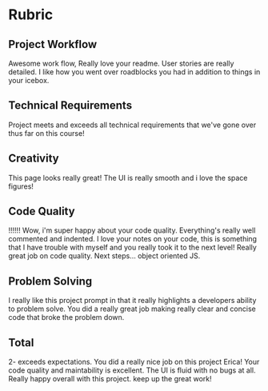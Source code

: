 # Rubric

## Project Workflow
Awesome work flow, Really love your readme. User stories are really detailed. I like how you went over roadblocks you had in addition to things in your icebox.

## Technical Requirements
Project meets and exceeds all technical requirements that we've gone over thus far on this course!

## Creativity
This page looks really great! The UI is really smooth and i love the space figures!

## Code Quality
!!!!!! Wow, i'm super happy about your code quality. Everything's really well commented and indented. I love your notes on your code, this is something that I have trouble with myself and you really took it to the next level! Really great job on code quality. Next steps... object oriented JS.

## Problem Solving
I really like this project prompt in that it really highlights a developers ability to problem solve. You did a really great job making really clear and concise code that broke the problem down.

## Total
2- exceeds expectations. You did a really nice job on this project Erica! Your code quality and maintability is excellent. The UI is fluid with no bugs at all. Really happy overall with this project. keep up the great work!
